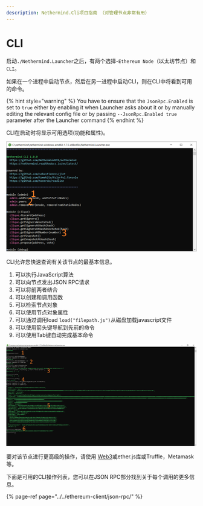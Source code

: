 ```yaml
---
description: Nethermind.Cli项目指南 （对管理节点非常有用）
---
```


# CLI

启动`./Nethermind.Launcher`之后，有两个选择-`Ethereum Node`（以太坊节点）和 `CLI`。

如果在一个进程中启动节点，然后在另一进程中启动CLI，则在CLI中将看到可用的命令。

{% hint style="warning" %}
You have to ensure that the `JsonRpc.Enabled` is set to `true` either by enabling it when Launcher asks about it or by manually editing the relevant config file or by passing `--JsonRpc.Enabled true` parameter after the Launcher command
{% endhint %}

CLI在启动时将显示可用选项\(功能和属性\)。

![Nethermind.Cli view](../../.gitbook/assets/image%20%286%29.png)

CLI允许您快速查询有关该节点的最基本信息。

1. 可以执行JavaScript算法
2. 可以向节点发出JSON RPC请求
3. 可以将前两者结合
4. 可以创建和调用函数
5. 可以检索节点对象
6. 可以使用节点对象属性
7. 可以通过调用load `load("filepath.js")`从磁盘加载javascript文件
8. 可以使用箭头键导航到先前的命令
9. 可以使用Tab键自动完成基本命令

![Nethermind.Cli operations](../../.gitbook/assets/image%20%2815%29.png)

要对该节点进行更高级的操作，请使用 [Web3](https://nethermind.readthedocs.io/en/latest/web3.html)或ether.js库或Truffle，Metamask等。

下面是可用的CLI操作列表，您可以在JSON RPC部分找到关于每个调用的更多信息。

{% page-ref page="../../ethereum-client/json-rpc/" %}

